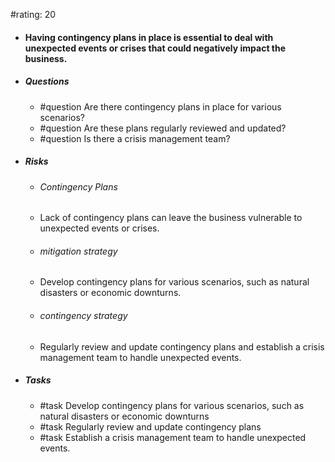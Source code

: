 #rating: 20
- #### Having contingency plans in place is essential to deal with unexpected events or crises that could negatively impact the business.
- ##### Questions
  - #question Are there contingency plans in place for various scenarios?
  - #question Are these plans regularly reviewed and updated?
  - #question Is there a crisis management team?
- ##### Risks

  - ###### Contingency Plans
  - Lack of contingency plans can leave the business vulnerable to unexpected events or crises.
  - ###### mitigation strategy
  - Develop contingency plans for various scenarios, such as natural disasters or economic downturns.
  - ###### contingency strategy
  - Regularly review and update contingency plans and establish a crisis management team to handle unexpected events.
- ##### Tasks
  - #task Develop contingency plans for various scenarios, such as natural disasters or economic downturns
  - #task  Regularly review and update contingency plans
  - #task  Establish a crisis management team to handle unexpected events.


